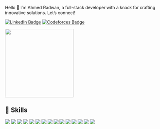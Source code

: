 Hello 👋
I’m Ahmed Radwan, a full-stack developer with a knack for crafting innovative solutions. Let’s connect!

[![LinkedIn Badge](https://img.shields.io/badge/LinkedIn-0077B5?style=for-the-badge&logo=linkedin&logoColor=white)](https://www.linkedin.com/in/ahmedradwan0/)
[![Codeforces Badge](https://img.shields.io/badge/Codeforces-FDCC00?style=for-the-badge&logo=codeforces&logoColor=white)](https://codeforces.com/profile/aahmedrradwan00)


<a href="https://github.com/aahmedrradwan00">
<!--   <img height="225" src="https://github-readme-stats.vercel.app/api?username=aahmedrradwan00&show_icons=true&theme=dark&include_all_commits=true&count_private=true"/> -->
  <img height="225" src="https://github-readme-stats.vercel.app/api/top-langs/?username=aahmedrradwan00&theme=dark"/>
</a>

## 💼 Skills

![](https://img.shields.io/badge/C++-00599C?style=for-the-badge&logo=c%2B%2B&logoColor=white)
![](https://img.shields.io/badge/HTML5-E34F26?style=for-the-badge&logo=html5&logoColor=white)
![](https://img.shields.io/badge/CSS3-1572B6?style=for-the-badge&logo=css3&logoColor=white)
![](https://img.shields.io/badge/JavaScript-323330?style=for-the-badge&logo=javascript&logoColor=F7DF1E)
![](https://img.shields.io/badge/TypeScript-007ACC?style=for-the-badge&logo=typescript&logoColor=white)
![](https://img.shields.io/badge/Node.js-339933?style=for-the-badge&logo=nodedotjs&logoColor=white)
![](https://img.shields.io/badge/React-20232A?style=for-the-badge&logo=react&logoColor=61DAFB)
![](https://img.shields.io/badge/Express.js-000000?style=for-the-badge&logo=express&logoColor=white)
![](https://img.shields.io/badge/Nest.js-E0234E?style=for-the-badge&logo=nestjs&logoColor=white)
![](https://img.shields.io/badge/Angular-DD0031?style=for-the-badge&logo=angular&logoColor=white)
![](https://img.shields.io/badge/SQL%20Server-CC2927?style=for-the-badge&logo=microsoft-sql-server&logoColor=white)
![](https://img.shields.io/badge/MongoDB-47A248?style=for-the-badge&logo=mongodb&logoColor=white)
![](https://img.shields.io/badge/Stripe-008CDD?style=for-the-badge&logo=stripe&logoColor=white)
![](https://img.shields.io/badge/Vercel-000000?style=for-the-badge&logo=vercel&logoColor=white)
![](https://img.shields.io/badge/Problem%20Solving-FFD700?style=for-the-badge&logo=lightbulb&logoColor=black)


<!-- <div>
  ### Popular Repositories

[![Repo 1](https://github-readme-stats.vercel.app/api/pin/?username=aahmedrradwan00&repo=Neomart&theme=dark)](https://github.com/aahmedrradwan00/Neomart)
[![Repo 2](https://github-readme-stats.vercel.app/api/pin/?username=aahmedrradwan00&repo=NTI-Summer-training&theme=dark)](https://github.com/aahmedrradwan00/NTI-Summer-training)

</div> -->
